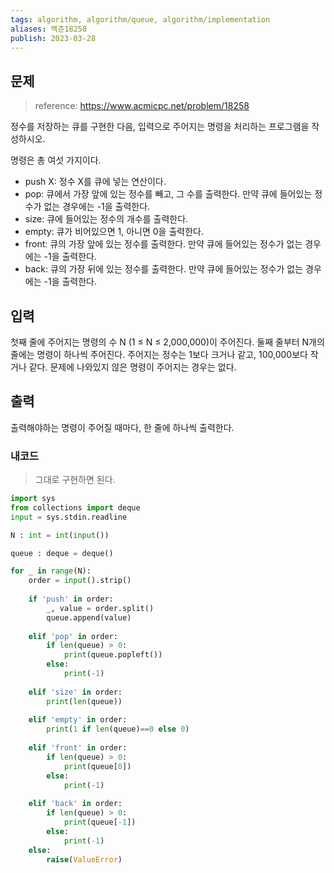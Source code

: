 ```yaml
---
tags: algorithm, algorithm/queue, algorithm/implementation
aliases: 백준18258
publish: 2023-03-28
---
```

## 문제
> reference: https://www.acmicpc.net/problem/18258

정수를 저장하는 큐를 구현한 다음, 입력으로 주어지는 명령을 처리하는 프로그램을 작성하시오.

명령은 총 여섯 가지이다.

-   push X: 정수 X를 큐에 넣는 연산이다.
-   pop: 큐에서 가장 앞에 있는 정수를 빼고, 그 수를 출력한다. 만약 큐에 들어있는 정수가 없는 경우에는 -1을 출력한다.
-   size: 큐에 들어있는 정수의 개수를 출력한다.
-   empty: 큐가 비어있으면 1, 아니면 0을 출력한다.
-   front: 큐의 가장 앞에 있는 정수를 출력한다. 만약 큐에 들어있는 정수가 없는 경우에는 -1을 출력한다.
-   back: 큐의 가장 뒤에 있는 정수를 출력한다. 만약 큐에 들어있는 정수가 없는 경우에는 -1을 출력한다.

## 입력

첫째 줄에 주어지는 명령의 수 N (1 ≤ N ≤ 2,000,000)이 주어진다. 둘째 줄부터 N개의 줄에는 명령이 하나씩 주어진다. 주어지는 정수는 1보다 크거나 같고, 100,000보다 작거나 같다. 문제에 나와있지 않은 명령이 주어지는 경우는 없다.

## 출력

출력해야하는 명령이 주어질 때마다, 한 줄에 하나씩 출력한다.

### 내코드
> 그대로 구현하면 된다.
```Python
import sys
from collections import deque
input = sys.stdin.readline

N : int = int(input())

queue : deque = deque()

for _ in range(N):
    order = input().strip()
    
    if 'push' in order:
        _, value = order.split()
        queue.append(value)
        
    elif 'pop' in order:
        if len(queue) > 0:
            print(queue.popleft())
        else:
            print(-1)
        
    elif 'size' in order:
        print(len(queue))
        
    elif 'empty' in order:
        print(1 if len(queue)==0 else 0)
        
    elif 'front' in order:
        if len(queue) > 0:
            print(queue[0])
        else:
            print(-1)
    
    elif 'back' in order:
        if len(queue) > 0:
            print(queue[-1])
        else:
            print(-1)
    else:
        raise(ValueError)
```